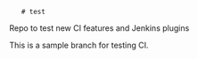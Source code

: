        # test
Repo to test new CI features and Jenkins plugins

This is a sample branch for testing CI. 
